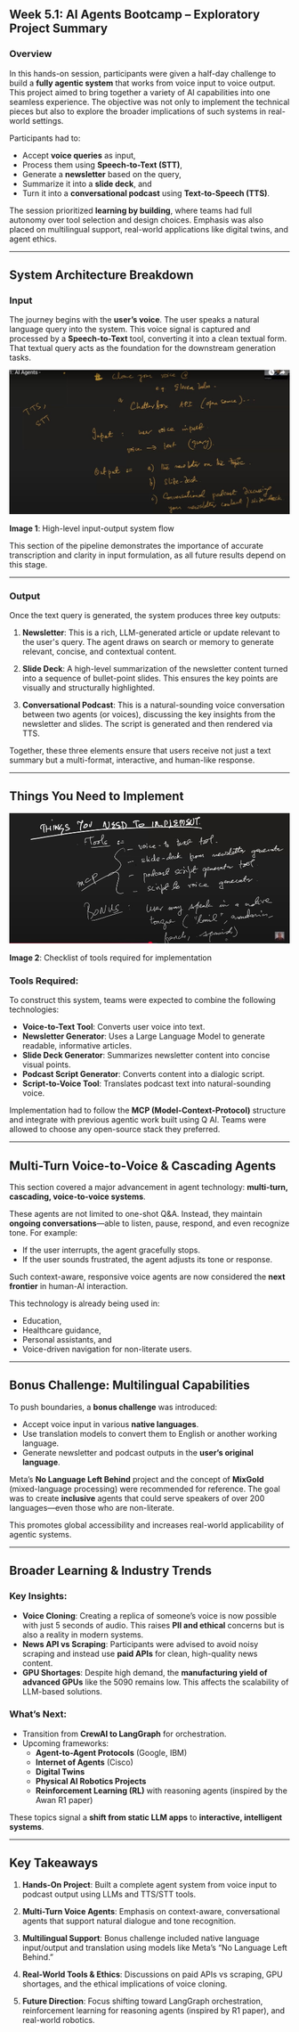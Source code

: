 
## Week 5.1: AI Agents Bootcamp – Exploratory Project Summary

### Overview

In this hands-on session, participants were given a half-day challenge to build a **fully agentic system** that works from voice input to voice output. This project aimed to bring together a variety of AI capabilities into one seamless experience. The objective was not only to implement the technical pieces but also to explore the broader implications of such systems in real-world settings.

Participants had to:
- Accept **voice queries** as input,
- Process them using **Speech-to-Text (STT)**,
- Generate a **newsletter** based on the query,
- Summarize it into a **slide deck**, and
- Turn it into a **conversational podcast** using **Text-to-Speech (TTS)**.

The session prioritized **learning by building**, where teams had full autonomy over tool selection and design choices. Emphasis was also placed on multilingual support, real-world applications like digital twins, and agent ethics.

---

## System Architecture Breakdown

### Input

The journey begins with the **user’s voice**. The user speaks a natural language query into the system. This voice signal is captured and processed by a **Speech-to-Text** tool, converting it into a clean textual form. That textual query acts as the foundation for the downstream generation tasks.

![Voice to Output Flow](<Screenshot_1.jpg>)

**Image 1**: High-level input-output system flow

This section of the pipeline demonstrates the importance of accurate transcription and clarity in input formulation, as all future results depend on this stage.

---

### Output

Once the text query is generated, the system produces three key outputs:

1. **Newsletter**: This is a rich, LLM-generated article or update relevant to the user's query. The agent draws on search or memory to generate relevant, concise, and contextual content.

2. **Slide Deck**: A high-level summarization of the newsletter content turned into a sequence of bullet-point slides. This ensures the key points are visually and structurally highlighted.

3. **Conversational Podcast**: This is a natural-sounding voice conversation between two agents (or voices), discussing the key insights from the newsletter and slides. The script is generated and then rendered via TTS.

Together, these three elements ensure that users receive not just a text summary but a multi-format, interactive, and human-like response.

---

##  Things You Need to Implement

![Implementation Checklist](<Screenshot_2.jpg>)

**Image 2**: Checklist of tools required for implementation

###  Tools Required:

To construct this system, teams were expected to combine the following technologies:

- **Voice-to-Text Tool**: Converts user voice into text.
- **Newsletter Generator**: Uses a Large Language Model to generate readable, informative articles.
- **Slide Deck Generator**: Summarizes newsletter content into concise visual points.
- **Podcast Script Generator**: Converts content into a dialogic script.
- **Script-to-Voice Tool**: Translates podcast text into natural-sounding voice.

Implementation had to follow the **MCP (Model-Context-Protocol)** structure and integrate with previous agentic work built using Q AI. Teams were allowed to choose any open-source stack they preferred.

---

## Multi-Turn Voice-to-Voice & Cascading Agents

This section covered a major advancement in agent technology: **multi-turn, cascading, voice-to-voice systems**.

These agents are not limited to one-shot Q&A. Instead, they maintain **ongoing conversations**—able to listen, pause, respond, and even recognize tone. For example:
- If the user interrupts, the agent gracefully stops.
- If the user sounds frustrated, the agent adjusts its tone or response.

Such context-aware, responsive voice agents are now considered the **next frontier** in human-AI interaction.

This technology is already being used in:
- Education,
- Healthcare guidance,
- Personal assistants, and
- Voice-driven navigation for non-literate users.

---

## Bonus Challenge: Multilingual Capabilities

To push boundaries, a **bonus challenge** was introduced:
- Accept voice input in various **native languages**.
- Use translation models to convert them to English or another working language.
- Generate newsletter and podcast outputs in the **user’s original language**.

Meta’s **No Language Left Behind** project and the concept of **MixGold** (mixed-language processing) were recommended for reference. The goal was to create **inclusive** agents that could serve speakers of over 200 languages—even those who are non-literate.

This promotes global accessibility and increases real-world applicability of agentic systems.

---

##  Broader Learning & Industry Trends

###  Key Insights:

- **Voice Cloning**: Creating a replica of someone’s voice is now possible with just 5 seconds of audio. This raises **PII and ethical** concerns but is also a reality in modern systems.
- **News API vs Scraping**: Participants were advised to avoid noisy scraping and instead use **paid APIs** for clean, high-quality news content.
- **GPU Shortages**: Despite high demand, the **manufacturing yield of advanced GPUs** like the 5090 remains low. This affects the scalability of LLM-based solutions.

###  What’s Next:

- Transition from **CrewAI to LangGraph** for orchestration.
- Upcoming frameworks:
  - **Agent-to-Agent Protocols** (Google, IBM)
  - **Internet of Agents** (Cisco)
  - **Digital Twins**
  - **Physical AI Robotics Projects**
  - **Reinforcement Learning (RL)** with reasoning agents (inspired by the Awan R1 paper)

These topics signal a **shift from static LLM apps** to **interactive, intelligent systems**.

---

## Key Takeaways 

1. **Hands-On Project**: Built a complete agent system from voice input to podcast output using LLMs and TTS/STT tools.
    
2. **Multi-Turn Voice Agents**: Emphasis on context-aware, conversational agents that support natural dialogue and tone recognition.
    
3. **Multilingual Support**: Bonus challenge included native language input/output and translation using models like Meta’s “No Language Left Behind.”
    
4. **Real-World Tools & Ethics**: Discussions on paid APIs vs scraping, GPU shortages, and the ethical implications of voice cloning.
    
5. **Future Direction**: Focus shifting toward LangGraph orchestration, reinforcement learning for reasoning agents (inspired by R1 paper), and real-world robotics.

